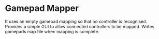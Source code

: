 # Gamepad Mapper

It uses an empty gamepad mapping so that no controller is recognised.
Provides a simple GUI to allow connected controllers to be mapped.
Writes gamepads map file when mapping is complete.
